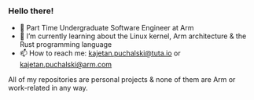 ### Hello there!

- 💼 Part Time Undergraduate Software Engineer at Arm
- 🔭 I’m currently learning about the Linux kernel, Arm architecture & the Rust programming language
- 📫 How to reach me: kajetan.puchalski@tuta.io or kajetan.puchalski@arm.com

All of my repositories are personal projects & none of them are Arm or work-related in any way.

<!--
**mrkajetanp/mrkajetanp** is a ✨ _special_ ✨ repository because its `README.md` (this file) appears on your GitHub profile.

Here are some ideas to get you started:

- 🌱 I’m currently learning ...
- 👯 I’m looking to collaborate on ...
- 🤔 I’m looking for help with ...
- 💬 Ask me about ...
- 😄 Pronouns: ...
- ⚡ Fun fact: ...
-->
